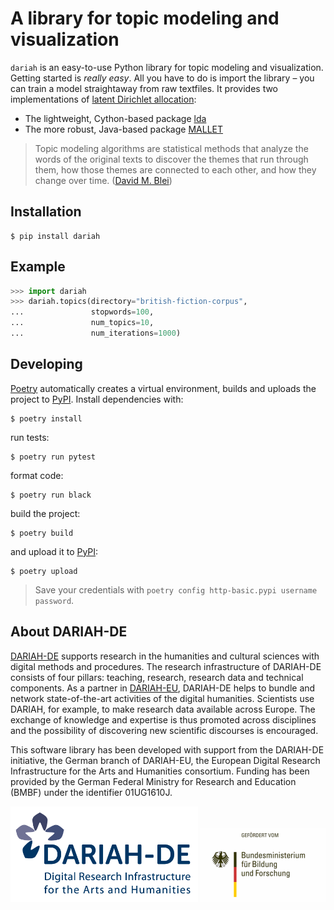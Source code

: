 # A library for topic modeling and visualization
`dariah` is an easy-to-use Python library for topic modeling and visualization. Getting started is _really easy_. All you have to do is import the library – you can train a model straightaway from raw textfiles. It provides two implementations of [latent Dirichlet allocation](http://www.jmlr.org/papers/volume3/blei03a/blei03a.pdf):
- The lightweight, Cython-based package [lda](https://pypi.org/project/lda/)
- The more robust, Java-based package [MALLET](http://mallet.cs.umass.edu/topics.php)

> Topic modeling algorithms are statistical methods that analyze the words of the original texts to discover the themes that run through them, how those themes are connected to each other, and how they change over time. ([David M. Blei](http://www.cs.columbia.edu/~blei/papers/Blei2012.pdf))


## Installation
```
$ pip install dariah
```


## Example
```python
>>> import dariah
>>> dariah.topics(directory="british-fiction-corpus",
...               stopwords=100,
...               num_topics=10,
...               num_iterations=1000)
```


## Developing
[Poetry](https://poetry.eustace.io/) automatically creates a virtual environment, builds and uploads the project to [PyPI](https://pypi.org/). Install dependencies with:
```
$ poetry install
```

run tests:
```
$ poetry run pytest
```

format code:
```
$ poetry run black
```

build the project:
```
$ poetry build
```

and upload it to [PyPI](https://pypi.org/):
```
$ poetry upload
```

> Save your credentials with `poetry config http-basic.pypi username password`.


## About DARIAH-DE
[DARIAH-DE](https://de.dariah.eu) supports research in the humanities and cultural sciences with digital methods and procedures. The research infrastructure of DARIAH-DE consists of four pillars: teaching, research, research data and technical components. As a partner in [DARIAH-EU](http://dariah.eu/), DARIAH-DE helps to bundle and network state-of-the-art activities of the digital humanities. Scientists use DARIAH, for example, to make research data available across Europe. The exchange of knowledge and expertise is thus promoted across disciplines and the possibility of discovering new scientific discourses is encouraged.

This software library has been developed with support from the DARIAH-DE initiative, the German branch of DARIAH-EU, the European Digital Research Infrastructure for the Arts and Humanities consortium. Funding has been provided by the German Federal Ministry for Research and Education (BMBF) under the identifier 01UG1610J.

![DARIAH-DE](docs/images/dariah-de_logo.png)
![BMBF](docs/images/bmbf_logo.png)
